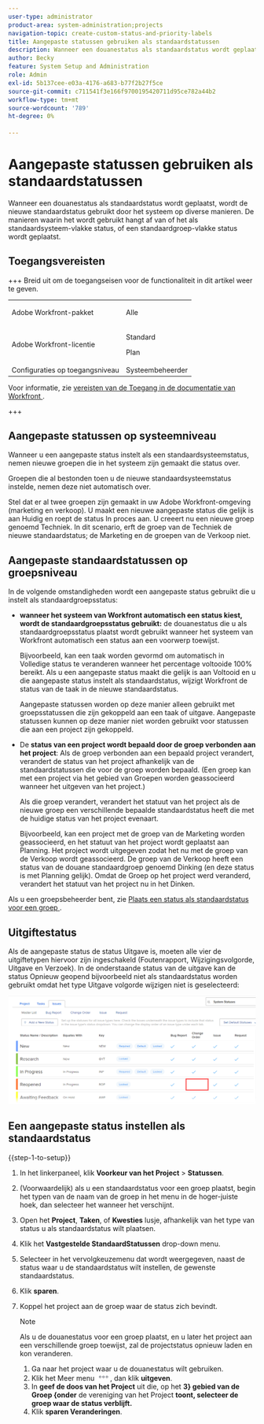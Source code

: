 ```yaml
---
user-type: administrator
product-area: system-administration;projects
navigation-topic: create-custom-status-and-priority-labels
title: Aangepaste statussen gebruiken als standaardstatussen
description: Wanneer een douanestatus als standaardstatus wordt geplaatst, wordt de nieuwe standaardstatus gebruikt door het systeem op diverse manieren. De manieren waarin het wordt gebruikt hangt af van of het als standaardsysteem-vlakke status, of een standaardgroep-vlakke status wordt geplaatst.
author: Becky
feature: System Setup and Administration
role: Admin
exl-id: 5b137cee-e03a-4176-a683-b77f2b27f5ce
source-git-commit: c711541f3e166f9700195420711d95ce782a44b2
workflow-type: tm+mt
source-wordcount: '789'
ht-degree: 0%

---
```


# Aangepaste statussen gebruiken als standaardstatussen

Wanneer een douanestatus als standaardstatus wordt geplaatst, wordt de nieuwe standaardstatus gebruikt door het systeem op diverse manieren. De manieren waarin het wordt gebruikt hangt af van of het als standaardsysteem-vlakke status, of een standaardgroep-vlakke status wordt geplaatst.

## Toegangsvereisten

+++ Breid uit om de toegangseisen voor de functionaliteit in dit artikel weer te geven.

<table style="table-layout:auto"> 
 <col> 
 <col> 
 <tbody> 
  <tr> 
   <td>Adobe Workfront-pakket</td> 
   <td><p>Alle</p></td> 
  </tr> 
  <tr> 
   <td>Adobe Workfront-licentie</td> 
   <td><p>Standard</p>
       <p>Plan</p></td>
  </tr> 
  <tr> 
   <td>Configuraties op toegangsniveau</td> 
   <td>Systeembeheerder</td> 
  </tr> 
 </tbody> 
</table>

Voor informatie, zie [ vereisten van de Toegang in de documentatie van Workfront ](/help/quicksilver/administration-and-setup/add-users/access-levels-and-object-permissions/access-level-requirements-in-documentation.md).

+++

## Aangepaste statussen op systeemniveau

Wanneer u een aangepaste status instelt als een standaardsysteemstatus, nemen nieuwe groepen die in het systeem zijn gemaakt die status over.

Groepen die al bestonden toen u de nieuwe standaardsysteemstatus instelde, nemen deze niet automatisch over.

Stel dat er al twee groepen zijn gemaakt in uw Adobe Workfront-omgeving (marketing en verkoop). U maakt een nieuwe aangepaste status die gelijk is aan Huidig en roept de status In proces aan. U creeert nu een nieuwe groep genoemd Techniek. In dit scenario, erft de groep van de Techniek de nieuwe standaardstatus; de Marketing en de groepen van de Verkoop niet.

## Aangepaste standaardstatussen op groepsniveau

In de volgende omstandigheden wordt een aangepaste status gebruikt die u instelt als standaardgroepsstatus:

* **wanneer het systeem van Workfront automatisch een status kiest, wordt de standaardgroepsstatus gebruikt:** de douanestatus die u als standaardgroepsstatus plaatst wordt gebruikt wanneer het systeem van Workfront automatisch een status aan een voorwerp toewijst.

  Bijvoorbeeld, kan een taak worden gevormd om automatisch in Volledige status te veranderen wanneer het percentage voltooide 100% bereikt. Als u een aangepaste status maakt die gelijk is aan Voltooid en u die aangepaste status instelt als standaardstatus, wijzigt Workfront de status van de taak in de nieuwe standaardstatus.

  Aangepaste statussen worden op deze manier alleen gebruikt met groepsstatussen die zijn gekoppeld aan een taak of uitgave. Aangepaste statussen kunnen op deze manier niet worden gebruikt voor statussen die aan een project zijn gekoppeld.

* De **status van een project wordt bepaald door de groep verbonden aan het project**: Als de groep verbonden aan een bepaald project verandert, verandert de status van het project afhankelijk van de standaardstatussen die voor de groep worden bepaald. (Een groep kan met een project via het gebied van Groepen worden geassocieerd wanneer het uitgeven van het project.)

  Als die groep verandert, verandert het statuut van het project als de nieuwe groep een verschillende bepaalde standaardstatus heeft die met de huidige status van het project evenaart.

  Bijvoorbeeld, kan een project met de groep van de Marketing worden geassocieerd, en het statuut van het project wordt geplaatst aan Planning. Het project wordt uitgegeven zodat het nu met de groep van de Verkoop wordt geassocieerd. De groep van de Verkoop heeft een status van de douane standaardgroep genoemd Dinking (en deze status is met Planning gelijk). Omdat de Groep op het project werd veranderd, verandert het statuut van het project nu in het Dinken.

Als u een groepsbeheerder bent, zie [ Plaats een status als standaardstatus voor een groep ](/help/quicksilver/administration-and-setup/manage-groups/manage-group-statuses/use-custom-statuses-as-default-statuses-group.md).

## Uitgiftestatus

Als de aangepaste status de status Uitgave is, moeten alle vier de uitgiftetypen hiervoor zijn ingeschakeld (Foutenrapport, Wijzigingsvolgorde, Uitgave en Verzoek). In de onderstaande status van de uitgave kan de status Opnieuw geopend bijvoorbeeld niet als standaardstatus worden gebruikt omdat het type Uitgave volgorde wijzigen niet is geselecteerd:

![ Alle toegelaten uitgiftetypen ](assets/all-4-issue-types-enabled.png)

## Een aangepaste status instellen als standaardstatus

{{step-1-to-setup}}

1. In het linkerpaneel, klik **Voorkeur van het Project** > **Statussen**.
1. (Voorwaardelijk) als u een standaardstatus voor een groep plaatst, begin het typen van de naam van de groep in het menu in de hoger-juiste hoek, dan selecteer het wanneer het verschijnt.
1. Open het **Project**, **Taken**, of **Kwesties** lusje, afhankelijk van het type van status u als standaardstatus wilt plaatsen.
1. Klik het **Vastgestelde StandaardStatussen** drop-down menu.
1. Selecteer in het vervolgkeuzemenu dat wordt weergegeven, naast de status waar u de standaardstatus wilt instellen, de gewenste standaardstatus.
1. Klik **sparen**.
1. Koppel het project aan de groep waar de status zich bevindt.

   >[!NOTE]
   >
   >Als u de douanestatus voor een groep plaatst, en u later het project aan een verschillende groep toewijst, zal de projectstatus opnieuw laden en kon veranderen.

   1. Ga naar het project waar u de douanestatus wilt gebruiken.
   1. Klik het Meer menu ![ Meer pictogram ](assets/more-icon.png), dan klik **uitgeven**.
   1. In **geef de doos van het Project** uit die, op het **3} gebied van de Groep {onder** de vereniging van het Project **toont, selecteer de groep waar de status verblijft.**
   1. Klik **sparen Veranderingen**.
